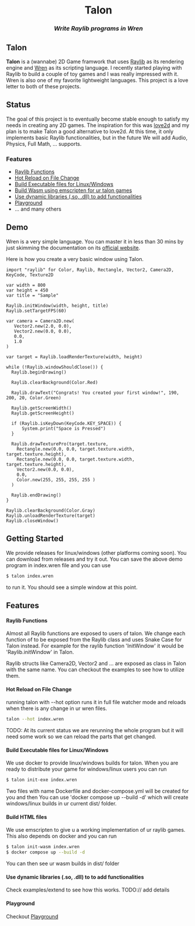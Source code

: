 <h1 align="center">Talon</h1>
<h3 align="center"><em>Write Raylib programs in Wren</em></h3>
<p align="center"></p>

## Talon

**Talon** is a (wannabe) 2D Game framwork that uses [Raylib](https://www.raylib.com/) as its rendering engine and [Wren](https://wren.io) as its scripting language. I recently started playing with Raylib to build a couple of toy games and I was really impressed with it. Wren is also one of my favorite lightweight languages. This project is a love letter to both of these projects.

## Status

The goal of this project is to eventually become stable enough to satisfy my needs in creating any 2D games. The inspiration for this was [love2d](love2d) and my plan is to make Talon a good alternative to love2d. At this time, it only implements basic Raylib functionalities, but in the future We will add Audio, Physics, Full Math, ... supports.

### Features

- [Raylib Functions](#raylib-functions)
- [Hot Reload on File Change](#hot-reload-on-file-change)
- [Build Executable files for Linux/Windows](#build-executable-files-for-linuxwindows)
- [Build Wasm using emscripten for ur talon games](#build-html-files)
- [Use dynamic libraries (.so, .dll) to add functionalities](#use-dynamic-libraries-sodll-to-to-add-functionalities)
- [Playground](#playground)
- ... and many others

## Demo

Wren is a very simple language. You can master it in less than 30 mins by just skimming the documentation on its [official website](wren.io).

Here is how you create a very basic window using Talon.

```wren
import "raylib" for Color, Raylib, Rectangle, Vector2, Camera2D, KeyCode, Texture2D

var width = 800
var height = 450
var title = "Sample"

Raylib.initWindow(width, height, title)
Raylib.setTargetFPS(60)

var camera = Camera2D.new(
   Vector2.new(2.0, 0.0),
   Vector2.new(0.0, 0.0),
   0.0,
   1.0
)

var target = Raylib.loadRenderTexture(width, height)

while (!Raylib.windowShouldClose()) {
  Raylib.beginDrawing()

  Raylib.clearBackground(Color.Red)

  Raylib.drawText("Congrats! You created your first window!", 190, 200, 20, Color.Green)

  Raylib.getScreenWidth()
  Raylib.getScreenHeight()

  if (Raylib.isKeyDown(KeyCode.KEY_SPACE)) {
      System.print("Space is Pressed")
  }

  Raylib.drawTexturePro(target.texture,
    Rectangle.new(0.0, 0.0, target.texture.width, target.texture.height),
    Rectangle.new(0.0, 0.0, target.texture.width, target.texture.height),
    Vector2.new(0.0, 0.0),
    0.0,
    Color.new(255, 255, 255, 255 )
  )

  Raylib.endDrawing()
}

Raylib.clearBackground(Color.Gray)
Raylib.unloadRenderTexture(target)
Raylib.closeWindow()
```

## Getting Started

We provide releases for linux/windows (other platforms coming soon). You can download from releases and try it out. You can save the above demo program in index.wren file and you can use

```sh
$ talon index.wren
```

to run it. You should see a simple window at this point.

## Features

#### Raylib Functions

Almost all Raylib functions are exposed to users of talon. We change each function of to be exposed from the Raylib class and uses Snake Case for Talon instead. For example for the raylib function 'InitWindow' it would be 'Raylib.initWindow' in Talon.

Raylib structs like Camera2D, Vector2 and ... are exposed as class in Talon with the same name. You can checkout the examples to see how to utilize them.

#### Hot Reload on File Change

running talon with --hot option runs it in full file watcher mode and reloads when there is any change in ur wren files.

```sh
talon --hot index.wren

```

TODO: At its current status we are rerunning the whole program but it will need some work so we can reload the parts that get changed.

#### Build Executable files for Linux/Windows

We use docker to provide linux/windows builds for talon. When you are ready to distribute your game for windows/linux users you can run

```sh
$ talon init-exe index.wren
```

Two files with name Dockerfile and docker-compose.yml will be created for you and then You can use 'docker compose up --build -d' which will create windows/linux builds in ur current dist/ folder.

#### Build HTML files

We use emscripten to give u a working implementation of ur raylib games. This also depends on docker and you can run

```sh
$ talon init-wasm index.wren
$ docker compose up --build -d
```

You can then see ur wasm builds in dist/ folder

#### Use dynamic libraries (.so, .dll) to to add functionalities

Check examples/extend to see how this works. TODO:// add details

#### Playground

Checkout [Playground](jossephus.github.io/talon/)
